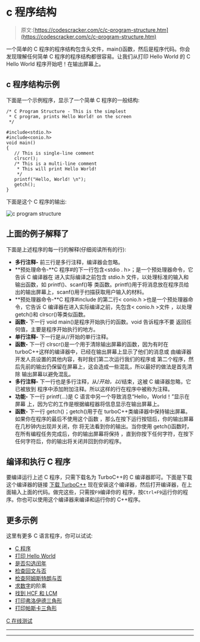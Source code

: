 # c 程序结构

> 原文:[https://codescracker.com/c/c-program-structure.htm](https://codescracker.com/c/c-program-structure.htm)

一个简单的 C 程序的程序结构包含头文件，main()函数，然后是程序代码。你会发现理解任何简单 C 程序的程序结构都很容易。让我们从打印 Hello World 的 C Hello World 程序开始吧！在输出屏幕上。

## c 程序结构示例

下面是一个示例程序，显示了一个简单 C 程序的一般结构:

```
/* C Program Structure - This is the simplest
 * C program, prints Hello World! on the screen
 */

#include<stdio.h>
#include<conio.h>
void main()
{
   // This is single-line comment
   clrscr();
   /* This is a multi-line comment
    * This will print Hello World!
    */
   printf("Hello, World! \n");
   getch();
}
```

下面是这个 C 程序的输出:

![c program structure](../Images/9decb6d2d9c529844cba372d9898fcf2.png)

## 上面的例子解释了

下面是上述程序的每一行的解释(仔细阅读所有的行):

*   **多行注释-** 前三行是多行注释，编译器会忽略。
*   **预处理命令-**C 程序#的下一行包含<stdio . h>；是一个预处理器命令，它告诉 C 编译器在 进入实际编译之前包含 stdio.h 文件，以处理标准的输入和输出函数，如 printf()、scanf()等 类函数。printf()用于将消息放在程序员给出的输出屏幕上，scanf()用于扫描获取用户输入的材料。
*   **预处理器命令-**C 程序#include 的第二行< conio.h >也是一个预处理器命令，它告诉 C 编译器在进入实际编译之前，先包含< conio.h >文件 ，以处理 getch()和 clrscr()等类似函数。
*   **函数-** 下一行 void main()是程序开始执行的函数。void 告诉程序不要 返回任何值，主要是程序开始执行的地方。
*   **单行注释-** 下一行是从//开始的单行注释。
*   **函数-** 下一行 clrscr()是一个用于清除输出屏幕的函数，因为有时在 turboC++这样的编译器中，已经在输出屏幕上显示了他们的消息或 由编译器开发人员设置的其他内容，有时我们第二次运行我们的程序或 第二个程序，然后先前的输出仍保留在屏幕上，这会造成一些混乱，所以最好的做法是首先清除 输出屏幕以避免混乱。
*   **多行注释-** 下一行也是多行注释，从/*开始，以*/结束，这被 C 编译器忽略，它已被放到 程序中添加附加注释。所以这样的行在程序中被称为注释。
*   **功能-** 下一行 printf(...)是 C 语言中另一个导致消息“Hello，World！”显示在屏幕 上，因为它的工作是根据编程器将信息显示在输出屏幕上。
*   **函数-** 下一行 getch()；getch()用于在 turboC++类编译器中保持输出屏幕。如果你在程序的最后不使用这个函数 ，那么在按下运行按钮后，你的输出屏幕在几秒钟内出现并关闭，你 将无法看到你的输出。当你使用 getch()函数时，在所有编程任务完成后，你的输出屏幕将保持 ，直到你按下任何字符，在按下任何字符后，你的输出将关闭并回到你的程序。

## 编译和执行 C 程序

要编译运行上述 C 程序，只需下载名为 TurboC++的 C 编译器即可。下面是下载这个编译器的链接
[下载 TurboC++](http://liquidtelecom.dl.sourceforge.net/project/turbocforwindows-9/Turbo%20C%2B%2B%204.0%20Windows%207%20Windows%208%2064Bit%20Version.exe)
现在安装这个编译器，然后打开编译器，在上面输入上面的代码。做完这些，只需按`F9`编译你的 程序，按`Ctrl+F9`运行你的程序。你也可以使用这个编译器来编译和运行你的 C++程序。

## 更多示例

这里有更多 C 语言程序，你可以试试:

*   [C 程序](/c/program/c-programming-examples.htm)
*   [打印 Hello World](/c/program/c-program-print-hello-world.htm)
*   [是否勾选闰年](/c/program/c-program-check-leap-year.htm)
*   [检查回文与否](/c/program/c-program-palindrome-number.htm)
*   [检查阿姆斯特朗与否](/c/program/c-program-find-armstrong-number.htm)
*   [求数字](/c/program/c-program-find-factorial.htm)的阶乘
*   [找到 HCF 和 LCM](/c/program/c-program-find-hcf-lcm.htm)
*   [打印弗洛伊德三角形](/c/program/c-program-print-floyd-triangle.htm)
*   [打印帕斯卡三角形](/c/program/c-program-print-pascal-triangle.htm)

[C 在线测试](/exam/showtest.php?subid=2)

* * *

* * *